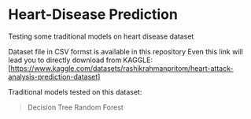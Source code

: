 # Heart-Disease Prediction
Testing some traditional models on heart disease dataset

Dataset file in CSV formst is available in this repository
Even this link will lead you to directly download from KAGGLE:
[https://www.kaggle.com/datasets/rashikrahmanpritom/heart-attack-analysis-prediction-dataset]

Traditional models tested on this dataset:
> Decision Tree
> Random Forest

